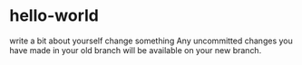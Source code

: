 # hello-world
write a bit about yourself
change something
Any uncommitted changes you have made in your old branch will be available on your new branch.